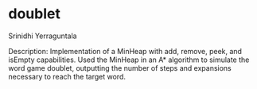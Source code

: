 # doublet

Srinidhi Yerraguntala  

Description: Implementation of a MinHeap with add, remove, peek, and isEmpty capabilities. Used the MinHeap in an A* algorithm to simulate the word game doublet, outputting the number of steps and expansions necessary to reach the target word.
